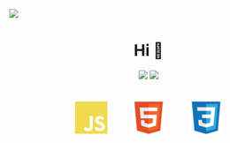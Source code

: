 <img  src="https://mir-s3-cdn-cf.behance.net/project_modules/max_1200/b07b28109788433.5fdb8f58614bc.gif" >
<div style="text-align:center;">
<h1>Hi 👋</h1>
<img height="150em" src="https://github-readme-stats.vercel.app/api?username=JHenrique-m&show_icons=true&theme=onedark&include_all_commits=true&count_private=true">
<img height="150em" src="https://github-readme-stats.vercel.app/api/top-langs/?username=JHenrique-m&layout=compact&langs_count=7&theme=onedark"><br><br>
<img  height="60" style="padding:20px"src="https://raw.githubusercontent.com/devicons/devicon/master/icons/javascript/javascript-plain.svg">
<img  height="60" style="padding:20px"src="https://raw.githubusercontent.com/devicons/devicon/master/icons/html5/html5-original.svg">
<img  height="60" style="padding:20px" src="https://raw.githubusercontent.com/devicons/devicon/master/icons/css3/css3-original.svg">

